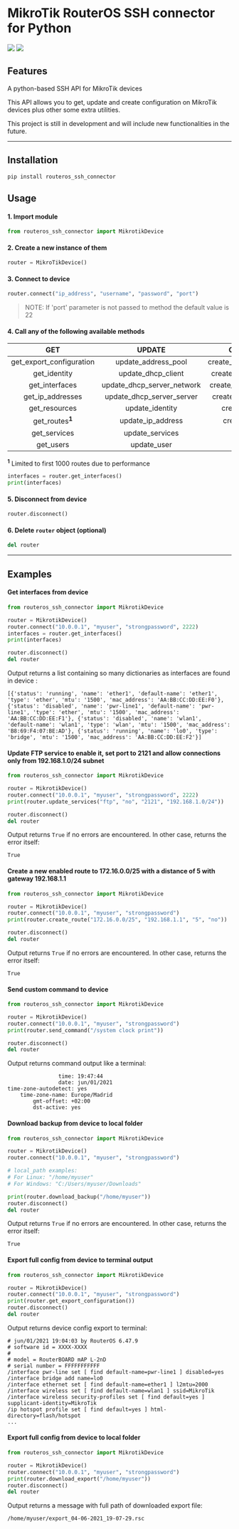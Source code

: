 # MikroTik RouterOS SSH connector for Python

<div>
    <a href="https://github.com/d4vidcn/routeros_ssh_connector/blob/master/LICENSE"><img src="https://svgshare.com/i/Xt6.svg" /></a>
    <img src="https://svgshare.com/i/XtH.svg" />
</div>

## Features
A python-based SSH API for MikroTik devices

This API allows you to get, update and create configuration on MikroTik devices plus other some extra utilities.

This project is still in development and will include new functionalities in the future.

***

## Installation
    pip install routeros_ssh_connector


## Usage

#### 1. Import module
```python
from routeros_ssh_connector import MikrotikDevice
```

#### 2.  Create a new instance of them
```python
router = MikroTikDevice()
```

#### 3.  Connect to device
```python
router.connect("ip_address", "username", "password", "port")
```
> NOTE: If 'port' parameter is not passed to method the default value is 22

#### 4. Call any of the following available methods

**GET**                     |           **UPDATE**          |         **CREATE**        |      **TOOLS**
:--------------------------:|:-----------------------------:|:-------------------------:|:-------------------:
get_export_configuration    | update_address_pool           | create_address_pool       | download_backup
get_identity                | update_dhcp_client            | create_dhcp_client        | download_export
get_interfaces              | update_dhcp_server_network    | create_dhcp_server        | enable_cloud_dns
get_ip_addresses            | update_dhcp_server_server     | create_ip_address         | make_backup
get_resources               | update_identity               | create_route              | send_command
get_routes<sup>**1**</sup>  | update_ip_address             | create_user               | 
get_services                | update_services               |                           |
get_users                   | update_user                   |                           |

<sup>**1**</sup> Limited to first 1000 routes due to performance

```python
interfaces = router.get_interfaces()
print(interfaces)
```

#### 5.  Disconnect from device
```python
router.disconnect()
```

#### 6.  Delete `router` object (optional)
```python
del router
```
***

## Examples

#### Get interfaces from device
```python
from routeros_ssh_connector import MikrotikDevice

router = MikrotikDevice()
router.connect("10.0.0.1", "myuser", "strongpassword", 2222)
interfaces = router.get_interfaces()
print(interfaces)

router.disconnect()
del router
```
Output returns a list containing so many dictionaries as interfaces are found in device :

    [{'status': 'running', 'name': 'ether1', 'default-name': 'ether1', 'type': 'ether', 'mtu': '1500', 'mac_address': 'AA:BB:CC:DD:EE:F0'}, {'status': 'disabled', 'name': 'pwr-line1', 'default-name': 'pwr-line1', 'type': 'ether', 'mtu': '1500', 'mac_address': 'AA:BB:CC:DD:EE:F1'}, {'status': 'disabled', 'name': 'wlan1', 'default-name': 'wlan1', 'type': 'wlan', 'mtu': '1500', 'mac_address': 'B8:69:F4:07:BE:AD'}, {'status': 'running', 'name': 'lo0', 'type': 'bridge', 'mtu': '1500', 'mac_address': 'AA:BB:CC:DD:EE:F2'}]

#### Update FTP service to enable it, set port to 2121 and allow connections only from 192.168.1.0/24 subnet
```python
from routeros_ssh_connector import MikrotikDevice

router = MikrotikDevice()
router.connect("10.0.0.1", "myuser", "strongpassword", 2222)
print(router.update_services("ftp", "no", "2121", "192.168.1.0/24"))

router.disconnect()
del router
```

Output returns `True` if no errors are encountered. In other case, returns the error itself:

    True

#### Create a new enabled route to 172.16.0.0/25 with a distance of 5 with gateway 192.168.1.1
```python
from routeros_ssh_connector import MikrotikDevice

router = MikrotikDevice()
router.connect("10.0.0.1", "myuser", "strongpassword")
print(router.create_route("172.16.0.0/25", "192.168.1.1", "5", "no"))

router.disconnect()
del router
```

Output returns `True` if no errors are encountered. In other case, returns the error itself:

    True

#### Send custom command to device
```python
from routeros_ssh_connector import MikrotikDevice

router = MikrotikDevice()
router.connect("10.0.0.1", "myuser", "strongpassword")
print(router.send_command("/system clock print"))

router.disconnect()
del router
```

Output returns command output like a terminal:

                    time: 19:47:44
                    date: jun/01/2021
    time-zone-autodetect: yes
        time-zone-name: Europe/Madrid
            gmt-offset: +02:00
            dst-active: yes

#### Download backup from device to local folder
```python
from routeros_ssh_connector import MikrotikDevice

router = MikrotikDevice()
router.connect("10.0.0.1", "myuser", "strongpassword")

# local_path examples:
# For Linux: "/home/myuser"
# For Windows: "C:/Users/myuser/Downloads"

print(router.download_backup("/home/myuser"))
router.disconnect()
del router
```

Output returns `True` if no errors are encountered. In other case, returns the error itself:

    True


#### Export full config from device to terminal output
```python
from routeros_ssh_connector import MikrotikDevice

router = MikrotikDevice()
router.connect("10.0.0.1", "myuser", "strongpassword")
print(router.get_export_configuration())
router.disconnect()
del router
```

Output returns device config export to terminal:

    # jun/01/2021 19:04:03 by RouterOS 6.47.9
    # software id = XXXX-XXXX
    #
    # model = RouterBOARD mAP L-2nD
    # serial number = FFFFFFFFFFF
    /interface pwr-line set [ find default-name=pwr-line1 ] disabled=yes
    /interface bridge add name=lo0
    /interface ethernet set [ find default-name=ether1 ] l2mtu=2000
    /interface wireless set [ find default-name=wlan1 ] ssid=MikroTik
    /interface wireless security-profiles set [ find default=yes ] supplicant-identity=MikroTik
    /ip hotspot profile set [ find default=yes ] html-directory=flash/hotspot
    ...

#### Export full config from device to local folder
```python
from routeros_ssh_connector import MikrotikDevice

router = MikrotikDevice()
router.connect("10.0.0.1", "myuser", "strongpassword")
print(router.download_export("/home/myuser"))
router.disconnect()
del router
```

Output returns a message with full path of downloaded export file:

    /home/myuser/export_04-06-2021_19-07-29.rsc
